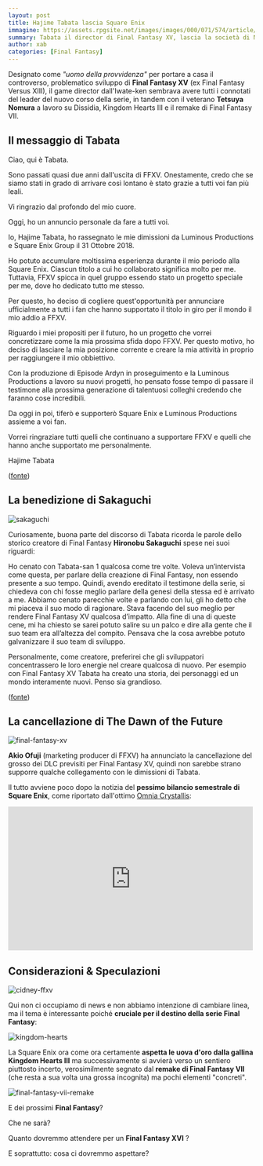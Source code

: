 ```yaml
---
layout: post
title: Hajime Tabata lascia Square Enix
immagine: https://assets.rpgsite.net/images/images/000/071/574/article/hajime-tabata-1.jpg
summary: Tabata il director di Final Fantasy XV, lascia la società di Nomura & Co
author: xab
categories: [Final Fantasy]
---
```


Designato come _"uomo della provvidenza"_ per portare a casa il controverso, problematico sviluppo di **Final Fantasy XV** (ex Final Fantasy Versus XIII), il game director dall'Iwate-ken sembrava avere tutti i connotati del leader del nuovo corso della serie, in tandem con il veterano **Tetsuya Nomura** a lavoro su Dissidia, Kingdom Hearts III e il remake di Final Fantasy VII.

## Il messaggio di Tabata

Ciao, qui è Tabata.

Sono passati quasi due anni dall'uscita di FFXV. Onestamente, credo che se siamo stati in grado di arrivare così lontano è stato grazie a tutti voi fan più leali.

Vi ringrazio dal profondo del mio cuore.

Oggi, ho un annuncio personale da fare a tutti voi.

Io, Hajime Tabata, ho rassegnato le mie dimissioni da Luminous Productions e Square Enix Group il 31 Ottobre 2018.

Ho potuto accumulare moltissima esperienza durante il mio periodo alla Square Enix. Ciascun titolo a cui ho collaborato significa molto per me. Tuttavia, FFXV spicca in quel gruppo essendo stato un progetto speciale per me, dove ho dedicato tutto me stesso.

Per questo, ho deciso di cogliere quest'opportunità per annunciare ufficialmente a tutti i fan che hanno supportato il titolo in giro per il mondo il mio addio a FFXV.

Riguardo i miei propositi per il futuro, ho un progetto che vorrei concretizzare come la mia prossima sfida dopo FFXV. Per questo motivo, ho deciso di lasciare la mia posizione corrente e creare la mia attività in proprio per raggiungere il mio obbiettivo.

Con la produzione di Episode Ardyn in proseguimento e la Luminous Productions a lavoro su nuovi progetti, ho pensato fosse tempo di passare il testimone alla prossima generazione di talentuosi colleghi credendo che faranno cose incredibili.

Da oggi in poi, tiferò e supporterò Square Enix e Luminous Productions assieme a voi fan.

Vorrei ringraziare tutti quelli che continuano a supportare FFXV e quelli che hanno anche supportato me personalmente.

<footer class="blockquote-footer">Hajime Tabata</footer>

([fonte](https://www.rpgsite.net/news/7951-final-fantasy-xv-director-hajime-tabata-has-left-square-enix))

## La benedizione di Sakaguchi

![sakaguchi](https://www.xabacadabra.com/images/intervista-sakaguchi.jpg)

Curiosamente, buona parte del discorso di Tabata ricorda le parole dello storico creatore di Final Fantasy **Hironobu Sakaguchi** spese nei suoi riguardi:

Ho cenato con Tabata-san 1 qualcosa come tre volte. Voleva un’intervista come questa, per parlare della creazione di Final Fantasy, non essendo presente a suo tempo. Quindi, avendo ereditato il testimone della serie, si chiedeva con chi fosse meglio parlare della genesi della stessa ed è arrivato a me. Abbiamo cenato parecchie volte e parlando con lui, gli ho detto che mi piaceva il suo modo di ragionare. Stava facendo del suo meglio per rendere Final Fantasy XV qualcosa d’impatto. Alla fine di una di queste cene, mi ha chiesto se sarei potuto salire su un palco e dire alla gente che il suo team era all’altezza del compito. Pensava che la cosa avrebbe potuto galvanizzare il suo team di sviluppo.

Personalmente, come creatore, preferirei che gli sviluppatori concentrassero le loro energie nel creare qualcosa di nuovo. Per esempio con Final Fantasy XV Tabata ha creato una storia, dei personaggi ed un mondo interamente nuovi. Penso sia grandioso.

([fonte](https://www.xabacadabra.com/2017/intervista-hironobu-sakaguchi/))

## La cancellazione di The Dawn of the Future

![final-fantasy-xv](https://finalfantasyxv.square-enix-games.com/public/img/media/altissia_03.jpg)

**Akio Ofuji** (marketing producer di FFXV) ha annunciato la cancellazione del grosso dei DLC previsiti per Final Fantasy XV, quindi non sarebbe strano supporre qualche collegamento con le dimissioni di Tabata.

Il tutto avviene poco dopo la notizia del **pessimo bilancio semestrale di Square Enix**, come riportato dall'ottimo [Omnia Crystallis](omniacrystallis.com):

<iframe src="https://www.facebook.com/plugins/post.php?href=https%3A%2F%2Fwww.facebook.com%2Fomniacrystallis%2Fposts%2F10157126522142125&width=500" width="500" height="293" style="border:none;overflow:hidden" scrolling="no" frameborder="0" allowTransparency="true" allow="encrypted-media"></iframe>

## Considerazioni & Speculazioni

![cidney-ffxv](https://pa1.narvii.com/6371/931f0b4736251e9eecaf324d4fdca02ba50afe7e_00.gif)

Qui non ci occupiamo di news e non abbiamo intenzione di cambiare linea, ma il tema è interessante poiché **cruciale per il destino della serie Final Fantasy**:

![kingdom-hearts](https://www.nerdgate.it/wp-content/uploads/2018/11/kingdom-hearts-iii-principal_2-1620x800.jpg)

La Square Enix ora come ora certamente **aspetta le uova d'oro dalla gallina Kingdom Hearts III** ma successivamente si avvierà verso un sentiero piuttosto incerto, verosimilmente segnato dal **remake di Final Fantasy VII** (che resta a sua volta una grossa incognita) ma pochi elementi "concreti".

![final-fantasy-vii-remake](http://media.comicbook.com/2018/01/final-fantasy-7-remake-cloud-and-wedge-1076631.jpeg)

E dei prossimi **Final Fantasy**?

Che ne sarà?

Quanto dovremmo attendere per un **Final Fantasy XVI** ?

E soprattutto: cosa ci dovremmo aspettare?

